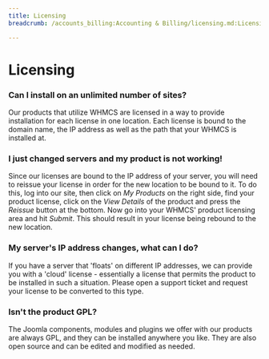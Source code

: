 ```yaml
---
title: Licensing
breadcrumb: /accounts_billing:Accounting & Billing/licensing.md:Licensing/

---
```


Licensing
==================

### Can I install on an unlimited number of sites?

Our products that utilize WHMCS are licensed in a way to provide installation for each license in one location.  Each license is bound to the domain name, the IP address as well as the path that your WHMCS is installed at.

### I just changed servers and my product is not working!

Since our licenses are bound to the IP address of your server, you will need to reissue your license in order for the new location to be bound to it.  To do this, log into our site, then click on *My Products* on the right side, find your product license, click on the *View Details* of the product and press the *Reissue* button at the bottom.  Now go into your WHMCS' product licensing area and hit *Submit*.  This should result in your license being rebound to the new location. 

### My server's IP address changes, what can I do?

If you have a server that 'floats' on different IP addresses, we can provide you with a 'cloud' license - essentially a license that permits the product to be installed in such a situation.  Please open a support ticket and request your license to be converted to this type.

### Isn't the product GPL?

The Joomla components, modules and plugins we offer with our products are always GPL, and they can be installed anywhere you like.  They are also open source and can be edited and modified as needed.